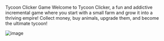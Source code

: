 Tycoon Clicker Game
Welcome to Tycoon Clicker, a fun and addictive incremental game where you start with a small farm and grow it into a thriving empire! Collect money, buy animals, upgrade them, and become the ultimate tycoon!

![image](https://github.com/user-attachments/assets/bb18de7a-f257-4032-bfc5-6071a170f741)
